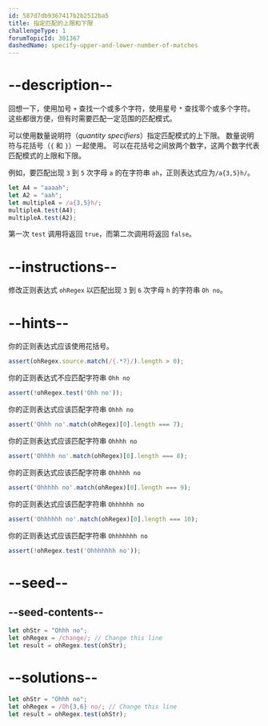 ```yaml
---
id: 587d7db9367417b2b2512ba5
title: 指定匹配的上限和下限
challengeType: 1
forumTopicId: 301367
dashedName: specify-upper-and-lower-number-of-matches
---
```


# --description--

回想一下，使用加号 `+` 查找一个或多个字符，使用星号 `*` 查找零个或多个字符。 这些都很方便，但有时需要匹配一定范围的匹配模式。

可以使用数量说明符（<dfn>quantity specifiers</dfn>）指定匹配模式的上下限。 数量说明符与花括号（`{` 和 `}`）一起使用。 可以在花括号之间放两个数字，这两个数字代表匹配模式的上限和下限。

例如，要匹配出现 `3` 到 `5` 次字母 `a` 的在字符串 `ah`，正则表达式应为`/a{3,5}h/`。

```js
let A4 = "aaaah";
let A2 = "aah";
let multipleA = /a{3,5}h/;
multipleA.test(A4);
multipleA.test(A2);
```

第一次 `test` 调用将返回 `true`，而第二次调用将返回 `false`。

# --instructions--

修改正则表达式 `ohRegex` 以匹配出现 `3` 到 `6` 次字母 `h` 的字符串 `Oh no`。

# --hints--

你的正则表达式应该使用花括号。

```js
assert(ohRegex.source.match(/{.*?}/).length > 0);
```

你的正则表达式不应匹配字符串 `Ohh no`

```js
assert(!ohRegex.test('Ohh no'));
```

你的正则表达式应该匹配字符串 `Ohhh no`

```js
assert('Ohhh no'.match(ohRegex)[0].length === 7);
```

你的正则表达式应该匹配字符串 `Ohhhh no`

```js
assert('Ohhhh no'.match(ohRegex)[0].length === 8);
```

你的正则表达式应该匹配字符串 `Ohhhhh no`

```js
assert('Ohhhhh no'.match(ohRegex)[0].length === 9);
```

你的正则表达式应该匹配字符串 `Ohhhhhh no`

```js
assert('Ohhhhhh no'.match(ohRegex)[0].length === 10);
```

你的正则表达式应该匹配字符串 `Ohhhhhhh no`

```js
assert(!ohRegex.test('Ohhhhhhh no'));
```

# --seed--

## --seed-contents--

```js
let ohStr = "Ohhh no";
let ohRegex = /change/; // Change this line
let result = ohRegex.test(ohStr);
```

# --solutions--

```js
let ohStr = "Ohhh no";
let ohRegex = /Oh{3,6} no/; // Change this line
let result = ohRegex.test(ohStr);
```
